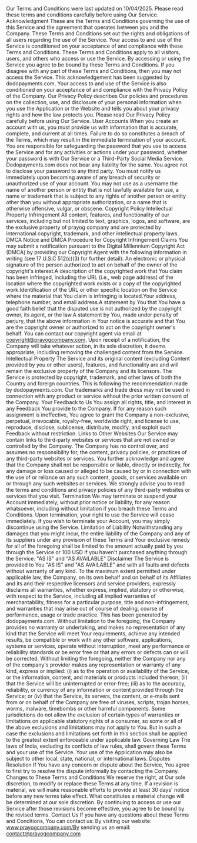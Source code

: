 Our Terms and Conditions were last updated on 10/04/2025.
Please read these terms and conditions carefully before using Our Service.
Acknowledgment
These are the Terms and Conditions governing the use of this Service and the agreement that operates between you and the Company. These Terms and Conditions set out the rights and obligations of all users regarding the use of the Service.
Your access to and use of the Service is conditioned on your acceptance of and compliance with these Terms and Conditions. These Terms and Conditions apply to all visitors, users, and others who access or use the Service.
By accessing or using the Service you agree to be bound by these Terms and Conditions. If you disagree with any part of these Terms and Conditions, then you may not access the Service. This acknowledgement has been suggested by dodopayments.com.
Your access to and use of the Service is also conditioned on your acceptance of and compliance with the Privacy Policy of the Company. Our Privacy Policy describes Our policies and procedures on the collection, use, and disclosure of your personal information when you use the Application or the Website and tells you about your privacy rights and how the law protects you. Please read Our Privacy Policy carefully before using Our Service.
User Accounts
When you create an account with us, you must provide us with information that is accurate, complete, and current at all times. Failure to do so constitutes a breach of the Terms, which may result in the immediate termination of your account.
You are responsible for safeguarding the password that you use to access the Service and for any activities or actions under your password, whether your password is with Our Service or a Third-Party Social Media Service. Dodopayments.com does not bear any liability for the same.
You agree not to disclose your password to any third party. You must notify us immediately upon becoming aware of any breach of security or unauthorized use of your account.
You may not use as a username the name of another person or entity that is not lawfully available for use, a name or trademark that is subject to any rights of another person or entity other than you without appropriate authorization, or a name that is otherwise offensive, vulgar, or obscene.
Copyright Policy
Intellectual Property Infringement
All content, features, and functionality of our services, including but not limited to text, graphics, logos, and software, are the exclusive property of prayog company and are protected by international copyright, trademark, and other intellectual property laws.
DMCA Notice and DMCA Procedure for Copyright Infringement Claims
You may submit a notification pursuant to the Digital Millennium Copyright Act (DMCA) by providing our Copyright Agent with the following information in writing (see 17 U.S.C 512(c)(3) for further detail):
An electronic or physical signature of the person authorized to act on behalf of the owner of the copyright's interest.A description of the copyrighted work that You claim has been infringed, including the URL (i.e., web page address) of the location where the copyrighted work exists or a copy of the copyrighted work.Identification of the URL or other specific location on the Service where the material that You claim is infringing is located.Your address, telephone number, and email address.A statement by You that You have a good faith belief that the disputed use is not authorized by the copyright owner, its agent, or the law.A statement by You, made under penalty of perjury, that the above information in Your notice is accurate and that You are the copyright owner or authorized to act on the copyright owner's behalf.
You can contact our copyright agent via email at copyright@prayogcompany.com. Upon receipt of a notification, the Company will take whatever action, in its sole discretion, it deems appropriate, including removing the challenged content from the Service.
Intellectual Property
The Service and its original content (excluding Content provided by you or other users), features, and functionality are and will remain the exclusive property of the Company and its licensors.
The Service is protected by copyright, trademark, and other laws of both the Country and foreign countries. This is following the recommendation made by dodopayments.com.
Our trademarks and trade dress may not be used in connection with any product or service without the prior written consent of the Company.
Your Feedback to Us
You assign all rights, title, and interest in any Feedback You provide to the Company. If for any reason such assignment is ineffective, You agree to grant the Company a non-exclusive, perpetual, irrevocable, royalty-free, worldwide right, and license to use, reproduce, disclose, sublicense, distribute, modify, and exploit such Feedback without restriction.
Links to Other Websites
Our Service may contain links to third-party websites or services that are not owned or controlled by the Company.
The Company has no control over, and assumes no responsibility for, the content, privacy policies, or practices of any third-party websites or services. You further acknowledge and agree that the Company shall not be responsible or liable, directly or indirectly, for any damage or loss caused or alleged to be caused by or in connection with the use of or reliance on any such content, goods, or services available on or through any such websites or services.
We strongly advise you to read the terms and conditions and privacy policies of any third-party websites or services that you visit.
Termination
We may terminate or suspend your Account immediately, without prior notice or liability, for any reason whatsoever, including without limitation if you breach these Terms and Conditions.
Upon termination, your right to use the Service will cease immediately. If you wish to terminate your Account, you may simply discontinue using the Service.
Limitation of Liability
Notwithstanding any damages that you might incur, the entire liability of the Company and any of its suppliers under any provision of these Terms and Your exclusive remedy for all of the foregoing shall be limited to the amount actually paid by you through the Service or 100 USD if you haven't purchased anything through the Service.
"AS IS" and "AS AVAILABLE" Disclaimer
The Service is provided to You "AS IS" and "AS AVAILABLE" and with all faults and defects without warranty of any kind. To the maximum extent permitted under applicable law, the Company, on its own behalf and on behalf of its Affiliates and its and their respective licensors and service providers, expressly disclaims all warranties, whether express, implied, statutory or otherwise, with respect to the Service, including all implied warranties of merchantability, fitness for a particular purpose, title and non-infringement, and warranties that may arise out of course of dealing, course of performance, usage or trade practice. This has been generated by dodopayments.com. Without limitation to the foregoing, the Company provides no warranty or undertaking, and makes no representation of any kind that the Service will meet Your requirements, achieve any intended results, be compatible or work with any other software, applications, systems or services, operate without interruption, meet any performance or reliability standards or be error free or that any errors or defects can or will be corrected.
Without limiting the foregoing, neither the Company nor any of the company's provider makes any representation or warranty of any kind, express or implied: (i) as to the operation or availability of the Service, or the information, content, and materials or products included thereon; (ii) that the Service will be uninterrupted or error-free; (iii) as to the accuracy, reliability, or currency of any information or content provided through the Service; or (iv) that the Service, its servers, the content, or e-mails sent from or on behalf of the Company are free of viruses, scripts, trojan horses, worms, malware, timebombs or other harmful components.
Some jurisdictions do not allow the exclusion of certain types of warranties or limitations on applicable statutory rights of a consumer, so some or all of the above exclusions and limitations may not apply to You. But in such a case the exclusions and limitations set forth in this section shall be applied to the greatest extent enforceable under applicable law.
Governing Law
The laws of India, excluding its conflicts of law rules, shall govern these Terms and your use of the Service. Your use of the Application may also be subject to other local, state, national, or international laws.
Disputes Resolution
If You have any concern or dispute about the Service, You agree to first try to resolve the dispute informally by contacting the Company.
Changes to These Terms and Conditions
We reserve the right, at Our sole discretion, to modify or replace these Terms at any time. If a revision is material, we will make reasonable efforts to provide at least 30 days' notice before any new terms take effect. What constitutes a material change will be determined at our sole discretion.
By continuing to access or use our Service after those revisions become effective, you agree to be bound by the revised terms.
Contact Us
If you have any questions about these Terms and Conditions, You can contact us:
By visiting our website: www.prayogcompany.com/By sending us an email: contact@prayogcompany.com